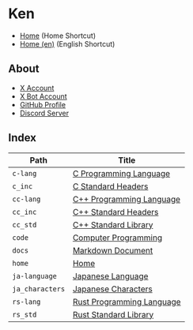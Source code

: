 
# Ken

- [Home](<./home/README.md>) (Home Shortcut)
- [Home (en)](<./home/en.md>) (English Shortcut)

## About

- [X Account](https://x.com/ken_dono_)
- [X Bot Account](https://x.com/ken_auto_)
- [GitHub Profile](https://github.com/kendono)
- [Discord Server](https://discord.gg/jhJ64HDRSX)

## Index

| Path            | Title                                              |
| --------------- | -------------------------------------------------- |
| `c-lang`        | [C Programming Language](<./c-lang/README.md>)     |
| `c_inc`         | [C Standard Headers](<./c_inc/README.md>)          |
| `cc-lang`       | [C++ Programming Language](<./cc-lang/README.md>)  |
| `cc_inc`        | [C++ Standard Headers](<./cc_inc/README.md>)       |
| `cc_std`        | [C++ Standard Library](<./cc_std/README.md>)       |
| `code`          | [Computer Programming](<./code/README.md>)         |
| `docs`          | [Markdown Document](<./docs/README.md>)            |
| `home`          | [Home](<./home/README.md>)                         |
| `ja-language`   | [Japanese Language](<./ja-language/README.md>)     |
| `ja_characters` | [Japanese Characters](<./ja_characters/README.md>) |
| `rs-lang`       | [Rust Programming Language](<./rs-lang/README.md>) |
| `rs_std`        | [Rust Standard Library](<./rs_std/README.md>)      |
